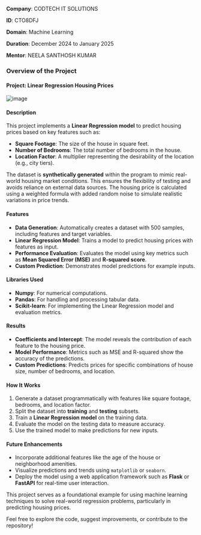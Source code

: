 **Company**: CODTECH IT SOLUTIONS

**ID**: CTO8DFJ

**Domain**: Machine Learning

**Duration**: December 2024 to January 2025

**Mentor**: NEELA SANTHOSH KUMAR

### **Overview of the Project**

#### **Project**: Linear Regression Housing Prices  

![image](https://github.com/user-attachments/assets/bde447b5-28af-41b2-8952-6bfdb6c1acd1)


#### **Description**  
This project implements a **Linear Regression model** to predict housing prices based on key features such as:  
- **Square Footage**: The size of the house in square feet.  
- **Number of Bedrooms**: The total number of bedrooms in the house.  
- **Location Factor**: A multiplier representing the desirability of the location (e.g., city tiers).  

The dataset is **synthetically generated** within the program to mimic real-world housing market conditions. This ensures the flexibility of testing and avoids reliance on external data sources. The housing price is calculated using a weighted formula with added random noise to simulate realistic variations in price trends.  

#### **Features**
- **Data Generation**: Automatically creates a dataset with 500 samples, including features and target variables.  
- **Linear Regression Model**: Trains a model to predict housing prices with features as input.  
- **Performance Evaluation**: Evaluates the model using key metrics such as **Mean Squared Error (MSE)** and **R-squared score**.  
- **Custom Prediction**: Demonstrates model predictions for example inputs.  

#### **Libraries Used**
- **Numpy**: For numerical computations.  
- **Pandas**: For handling and processing tabular data.  
- **Scikit-learn**: For implementing the Linear Regression model and evaluation metrics.  

#### **Results**
- **Coefficients and Intercept**: The model reveals the contribution of each feature to the housing price.  
- **Model Performance**: Metrics such as MSE and R-squared show the accuracy of the predictions.  
- **Custom Predictions**: Predicts prices for specific combinations of house size, number of bedrooms, and location.  

#### **How It Works**
1. Generate a dataset programmatically with features like square footage, bedrooms, and location factor.  
2. Split the dataset into **training** and **testing** subsets.  
3. Train a **Linear Regression model** on the training data.  
4. Evaluate the model on the testing data to measure accuracy.  
5. Use the trained model to make predictions for new inputs.  

#### **Future Enhancements**
- Incorporate additional features like the age of the house or neighborhood amenities.  
- Visualize predictions and trends using `matplotlib` or `seaborn`.  
- Deploy the model using a web application framework such as **Flask** or **FastAPI** for real-time user interaction.  

This project serves as a foundational example for using machine learning techniques to solve real-world regression problems, particularly in predicting housing prices.  

Feel free to explore the code, suggest improvements, or contribute to the repository!  
